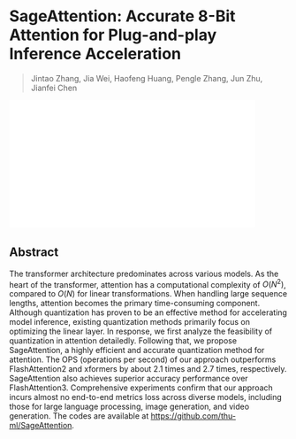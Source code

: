# SageAttention: Accurate 8-Bit Attention for Plug-and-play Inference Acceleration

> Jintao Zhang, Jia Wei, Haofeng Huang, Pengle Zhang, Jun Zhu, Jianfei Chen

![111](../../blank.jpg)

## Abstract

The transformer architecture predominates across various models. As the heart
of the transformer, attention has a computational complexity of $O(N^2)$,
compared to $O(N)$ for linear transformations. When handling large sequence
lengths, attention becomes the primary time-consuming component. Although
quantization has proven to be an effective method for accelerating model
inference, existing quantization methods primarily focus on optimizing the
linear layer. In response, we first analyze the feasibility of quantization in
attention detailedly. Following that, we propose SageAttention, a highly
efficient and accurate quantization method for attention. The OPS (operations
per second) of our approach outperforms FlashAttention2 and xformers by about
2.1 times and 2.7 times, respectively. SageAttention also achieves superior
accuracy performance over FlashAttention3. Comprehensive experiments confirm
that our approach incurs almost no end-to-end metrics loss across diverse
models, including those for large language processing, image generation, and
video generation. The codes are available at
https://github.com/thu-ml/SageAttention.

